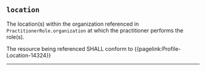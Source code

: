 ## `location`

The location(s) within the organization referenced in `PractitionerRole.organization` at which the practitioner performs the role(s).

The resource being referenced SHALL conform to {{pagelink:Profile-Location-14324}}

---